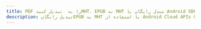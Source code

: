 ---title: PDF را به  تبدیل کنیدMHT، EPUB به MHT مبدل رایگان یا Android SDKdescription: تبدیل رایگانEPUB به MHT با استفاده از Android Cloud APIs & SDK همچنین اسناد PDF را در Cloud ایجاد، ویرایش و رندر کنید.---